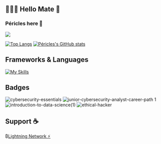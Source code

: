 
## 👨🏾‍💻 Hello Mate 👋
### Péricles here 🙂

![](https://komarev.com/ghpvc/?username=jerry-523&label=PROFILE+VIEWS)

[![Top Langs](https://github-readme-stats.vercel.app/api/top-langs/?username=jerry-523&show_icons=true&theme=tokyonight&layout=compact&langs_count=8)](https://github.com/jerry-523/github-readme-stats)    [![Péricles's GitHub stats](https://github-readme-stats.vercel.app/api?username=jerry-523&show_icons=true&theme=tokyonight&include_all_commits)](https://github.com/jerry-523/github-readme-stats)

##  Frameworks & Languages
[![My Skills](https://skillicons.dev/icons?i=python,java,kotlin,flutter,cpp,dart,postgres,sqlite,firebase,androidstudio&perline=5)](https://skillicons.dev)

##  Badges
![cybersecurity-essentials](https://github.com/Jerry-523/Jerry-523/assets/92488227/1abd046d-f83a-420a-b3c6-6a07eaab4a39)    ![junior-cybersecurity-analyst-career-path 1](https://github.com/Jerry-523/Jerry-523/assets/92488227/b1034df8-4ff4-4d4b-9123-4ebaca18d424)    ![introduction-to-data-science(1)](https://github.com/Jerry-523/Jerry-523/assets/92488227/8bec8ba8-b2d5-414f-82af-0172d95ae160)    ![ethical-hacker](https://github.com/Jerry-523/Jerry-523/assets/92488227/0031a7f5-dd5a-4cd4-96f4-dfccf64df835)





## Support ☕
₿[Lightning Network ⚡](https://zbd.gg/embed/periclesborges)
